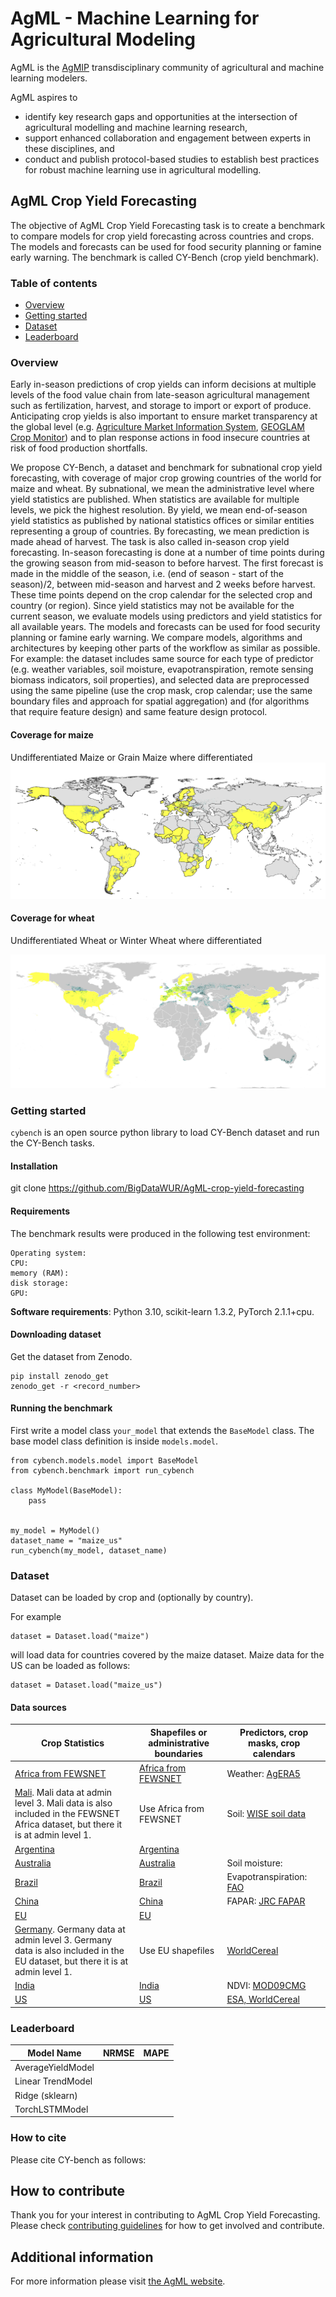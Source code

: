 # AgML - Machine Learning for Agricultural Modeling

AgML is the [AgMIP](https://agmip.org/) transdisciplinary community of agricultural and machine learning modelers.

AgML aspires to
* identify key research gaps and opportunities at the intersection of agricultural modelling and machine learning research,
* support enhanced collaboration and engagement between experts in these disciplines, and
* conduct and publish protocol-based studies to establish best practices for robust machine learning use in agricultural modelling.


## AgML Crop Yield Forecasting
The objective of AgML Crop Yield Forecasting task is to create a benchmark to compare models for crop yield forecasting across countries and crops. The models and forecasts can be used for food security planning or famine early warning. The benchmark is called CY-Bench (crop yield benchmark).

### Table of contents
* [Overview](#overview)
* [Getting started](#getting-started)
* [Dataset](#dataset)
* [Leaderboard](#leaderboard)

### Overview
Early in-season predictions of crop yields can inform decisions at multiple levels of the food value chain from late-season agricultural management such as fertilization, harvest, and storage to import or export of produce. Anticipating crop yields is also important to ensure market transparency at the global level (e.g. [Agriculture Market Information System](https://www.amis-outlook.org/), [GEOGLAM Crop Monitor](https://www.cropmonitor.org/)) and to plan response actions in food insecure countries at risk of food production shortfalls.

We propose CY-Bench, a dataset and benchmark for subnational crop yield forecasting, with coverage of major crop growing countries of the world for maize and wheat. By subnational, we mean the administrative
level where yield statistics are published. When statistics are available for multiple levels, we pick the highest resolution. By yield, we mean end-of-season yield statistics as published by national statistics offices or similar entities representing a group of countries. By forecasting, we mean prediction is made ahead of harvest. The task is also called in-season crop yield forecasting. In-season forecasting is done at a number of time points during the growing season from mid-season to before harvest. The first forecast is made in the middle of the season, i.e. (end of season - start of the season)/2,
between mid-season and harvest and 2 weeks before harvest. These time points depend on the crop calendar for the selected crop and country (or region). Since yield statistics may not be available for the current season, we evaluate models using predictors and yield statistics for all available years. The models and forecasts can be used for food security planning or famine early warning. We compare models, algorithms and architectures by keeping other parts of the workflow as similar as possible. For example: the dataset includes same source for each type of predictor (e.g. weather variables, soil moisture, evapotranspiration, remote sensing biomass indicators, soil properties), and selected data are preprocessed using the same pipeline (use the crop mask, crop calendar; use the same boundary files and approach for spatial aggregation) and (for algorithms that require feature design) and same feature design protocol.

#### Coverage for maize
Undifferentiated Maize or Grain Maize where differentiated
<img src=doc/images/Maize_coverage.png>

#### Coverage for wheat
Undifferentiated Wheat or Winter Wheat where differentiated

<img src=doc/images/Wheat_coverage.png>

### Getting started
`cybench` is an open source python library to load CY-Bench dataset and run the CY-Bench tasks.

#### Installation
git clone https://github.com/BigDataWUR/AgML-crop-yield-forecasting

#### Requirements
The benchmark results were produced in the following test environment:

```
Operating system:
CPU:
memory (RAM):
disk storage:
GPU:
```

**Software requirements**: Python 3.10, scikit-learn 1.3.2, PyTorch 2.1.1+cpu.

#### Downloading dataset
Get the dataset from Zenodo.

```
pip install zenodo_get
zenodo_get -r <record_number>
```

#### Running the benchmark
First write a model class `your_model` that extends the `BaseModel` class. The base model class definition is inside `models.model`.

```
from cybench.models.model import BaseModel
from cybench.benchmark import run_cybench

class MyModel(BaseModel): 
    pass


my_model = MyModel()
dataset_name = "maize_us"
run_cybench(my_model, dataset_name)

```

### Dataset

Dataset can be loaded by crop and (optionally by country).

For example
```
dataset = Dataset.load("maize")
```
will load data for countries covered by the maize dataset. Maize data for the US can be loaded as follows:

```
dataset = Dataset.load("maize_us")
```

#### Data sources

| Crop Statistics       | Shapefiles or administrative boundaries | Predictors, crop masks, crop calendars |
|-----------------------|-----------------------------------------|----------------------------------------|
| [Africa from FEWSNET](data_prepration/crop_statistics_FEWSNET/README.md) | [Africa from FEWSNET](data_preparation/shapefiles_FEWSNET/README.md) | Weather: [AgERA5](data_preparation/global_AgERA5/README.md) |
| [Mali](data_prepration/crop_statistics_Mali/README.md). Mali data at admin level 3. Mali data is also included in the FEWSNET Africa dataset, but there it is at admin level 1. | Use Africa from FEWSNET | Soil: [WISE soil data](data_preparation/global_soil_wise/README.md) |
| [Argentina](data_prepration/crop_statistics_ARG/README.md) | [Argentina](data_preparation/shapefiles_ARG/README.md) | |
| [Australia](data_prepration/crop_statistics_AUS/README.md) | [Australia](data_preparation/shapefiles_AUS/README.md) | Soil moisture: [](data_preparation/global_AgERA5/README.md) |
| [Brazil](data_prepration/crop_statistics_BRA/README.md) | [Brazil](data_preparation/shapefiles_BRA/README.md) | Evapotranspiration: [FAO](data_preparation/global_ET0/README.md) |
| [China](data_prepration/crop_statistics_CN/README.md) | [China](data_preparation/shapefiles_CN/README.md) | FAPAR: [JRC FAPAR](data_preparation/global_fpar_500m/README.md) |
| [EU](data_prepration/crop_statistics_EU/README.md) | [EU](data_preparation/shapefiles_EU/README.md) | |
| [Germany](data_prepration/crop_statistics_DEU/README.md). Germany data at admin level 3. Germany data is also included in the EU dataset, but there it is at admin level 1. | Use EU shapefiles | [WorldCereal](data_preparation/global_crop_calendars_ESA_WC/README.md) |
| [India](data_prepration/crop_statistics_IN/README.md) | [India](data_preparation/shapefiles_IN/README.md) | NDVI: [MOD09CMG](data_preparation/global_fpar_500m/README.md) |
| [US](data_prepration/crop_statistics_US/README.md) | [US](data_preparation/shapefiles_US/README.md) | [ESA, WorldCereal](data_preparation/global_crop_AFIs_ESA_WC/README.md) |

### Leaderboard
| Model Name                           | NRMSE         | MAPE |
|--------------------------------------|---------------|------|
| AverageYieldModel | | |
| Linear TrendModel | | |
| Ridge (sklearn) | | |
| TorchLSTMModel | | |

### How to cite
Please cite CY-bench as follows:

## How to contribute
Thank you for your interest in contributing to AgML Crop Yield Forecasting. Please check [contributing guidelines](CONTRIBUTING.md) for how to get involved and contribute.

## Additional information
For more information please visit [the AgML website](https://www.agml.org/).